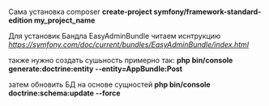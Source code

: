 Сама установка composer 
    **create-project symfony/framework-standard-edition my_project_name**

Для установик Бандла EasyAdminBundle читаем иснтрукцию  _https://symfony.com/doc/current/bundles/EasyAdminBundle/index.html_

также нужно создать сушьность примерно так:  **php bin/console generate:doctrine:entity --entity=AppBundle:Post**

затем обновить БД на основе сущностей 
**php bin/console doctrine:schema:update --force**